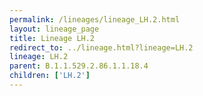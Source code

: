 ```yaml
---
permalink: /lineages/lineage_LH.2.html
layout: lineage_page
title: Lineage LH.2
redirect_to: ../lineage.html?lineage=LH.2
lineage: LH.2
parent: B.1.1.529.2.86.1.1.18.4
children: ['LH.2']
---
```

